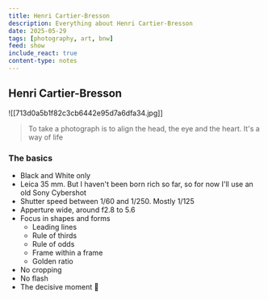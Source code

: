 ```yaml
---
title: Henri Cartier-Bresson
description: Everything about Henri Cartier-Bresson
date: 2025-05-29
tags: [photography, art, bnw]
feed: show
include_react: true
content-type: notes
---
```


## Henri Cartier-Bresson
![[713d0a5b1f82c3cb6442e95d7a6dfa34.jpg]]


> To take a photograph is to align the head, the eye and the heart. It's a way of life

### The basics
* Black and White only 
* Leica 35 mm. But I haven't been born rich so far, so for now I'll use an old Sony Cybershot
* Shutter speed between 1/60 and 1/250. Mostly 1/125
* Apperture wide, around f2.8 to 5.6
* Focus in shapes and forms
	* Leading lines
	* Rule of thirds 
	* Rule of odds
	* Frame within a frame
	* Golden ratio
* No cropping
* No flash
* The decisive moment 🖤